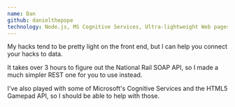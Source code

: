 ```yaml
---
name: Dan
github: danielthepope
technology: Node.js, MS Cognitive Services, Ultra-lightweight Web pages
---
```


My hacks tend to be pretty light on the front end, but I can help you connect your hacks to data.

It takes over 3 hours to figure out the National Rail SOAP API, so I made a much simpler REST one for you to use instead.

I've also played with some of Microsoft's Cognitive Services and the HTML5 Gamepad API, so I should be able to help with those.
